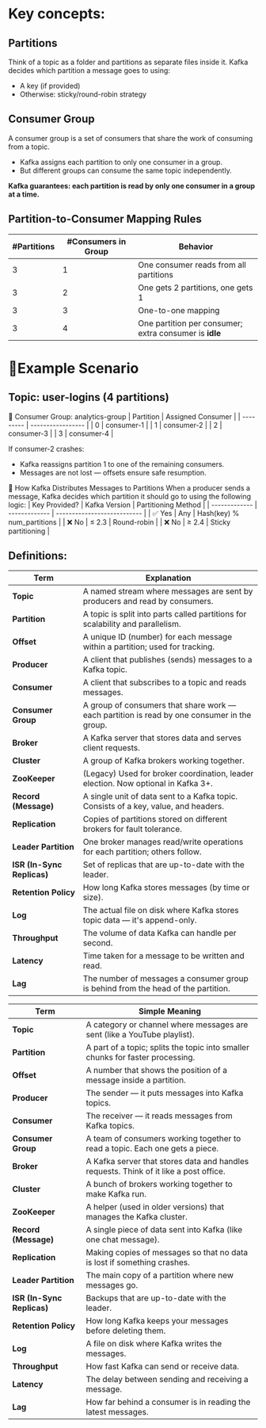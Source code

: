 # Key concepts:
## Partitions
Think of a topic as a folder and partitions as separate files inside it.
Kafka decides which partition a message goes to using:
- A key (if provided)
- Otherwise: sticky/round-robin strategy

## Consumer Group
A consumer group is a set of consumers that share the work of consuming from a topic.
- Kafka assigns each partition to only one consumer in a group.
- But different groups can consume the same topic independently.

<b>Kafka guarantees: each partition is read by only one consumer in a group at a time.</b>

## Partition-to-Consumer Mapping Rules
| #Partitions | #Consumers in Group | Behavior                                               |
| ----------- | ------------------- | ------------------------------------------------------ |
| 3           | 1                   | One consumer reads from all partitions                 |
| 3           | 2                   | One gets 2 partitions, one gets 1                      |
| 3           | 3                   | One-to-one mapping                                     |
| 3           | 4                   | One partition per consumer; extra consumer is **idle** |

# 🧠Example Scenario
## Topic: user-logins (4 partitions)
👥 Consumer Group: analytics-group
| Partition | Assigned Consumer |
| --------- | ----------------- |
| 0         | consumer-1        |
| 1         | consumer-2        |
| 2         | consumer-3        |
| 3         | consumer-4        |

If consumer-2 crashes:
- Kafka reassigns partition 1 to one of the remaining consumers.
- Messages are not lost — offsets ensure safe resumption.

🔄 How Kafka Distributes Messages to Partitions
When a producer sends a message, Kafka decides which partition it should go to using the following logic:
| Key Provided? | Kafka Version | Partitioning Method         |
| ------------- | ------------- | --------------------------- |
| ✅ Yes         | Any           | Hash(key) % num\_partitions |
| ❌ No          | ≤ 2.3         | Round-robin                 |
| ❌ No          | ≥ 2.4         | Sticky partitioning         |

## Definitions:

| **Term**                   | **Explanation**                                                                             |
|---------------------------|---------------------------------------------------------------------------------------------|
| **Topic**                  | A named stream where messages are sent by producers and read by consumers.                 |
| **Partition**              | A topic is split into parts called partitions for scalability and parallelism.             |
| **Offset**                 | A unique ID (number) for each message within a partition; used for tracking.               |
| **Producer**               | A client that publishes (sends) messages to a Kafka topic.                                 |
| **Consumer**               | A client that subscribes to a topic and reads messages.                                    |
| **Consumer Group**         | A group of consumers that share work — each partition is read by one consumer in the group.|
| **Broker**                 | A Kafka server that stores data and serves client requests.                                |
| **Cluster**                | A group of Kafka brokers working together.                                                 |
| **ZooKeeper**              | (Legacy) Used for broker coordination, leader election. Now optional in Kafka 3+.          |
| **Record (Message)**       | A single unit of data sent to a Kafka topic. Consists of a key, value, and headers.        |
| **Replication**            | Copies of partitions stored on different brokers for fault tolerance.                      |
| **Leader Partition**       | One broker manages read/write operations for each partition; others follow.                |
| **ISR (In-Sync Replicas)** | Set of replicas that are up-to-date with the leader.                                       |
| **Retention Policy**       | How long Kafka stores messages (by time or size).                                          |
| **Log**                    | The actual file on disk where Kafka stores topic data — it's append-only.                  |
| **Throughput**             | The volume of data Kafka can handle per second.                                            |
| **Latency**                | Time taken for a message to be written and read.                                           |
| **Lag**                    | The number of messages a consumer group is behind from the head of the partition.          |


| **Term**                   | **Simple Meaning**                                                                         |
|----------------------------|--------------------------------------------------------------------------------------------|
| **Topic**                  | A category or channel where messages are sent (like a YouTube playlist).                   |
| **Partition**              | A part of a topic; splits the topic into smaller chunks for faster processing.             |
| **Offset**                 | A number that shows the position of a message inside a partition.                          |
| **Producer**               | The sender — it puts messages into Kafka topics.                                           |
| **Consumer**               | The receiver — it reads messages from Kafka topics.                                        |
| **Consumer Group**         | A team of consumers working together to read a topic. Each one gets a piece.               |
| **Broker**                 | A Kafka server that stores data and handles requests. Think of it like a post office.      |
| **Cluster**                | A bunch of brokers working together to make Kafka run.                                     |
| **ZooKeeper**              | A helper (used in older versions) that manages the Kafka cluster.                          |
| **Record (Message)**       | A single piece of data sent into Kafka (like one chat message).                            |
| **Replication**            | Making copies of messages so that no data is lost if something crashes.                    |
| **Leader Partition**       | The main copy of a partition where new messages go.                                        |
| **ISR (In-Sync Replicas)** | Backups that are up-to-date with the leader.                                               |
| **Retention Policy**       | How long Kafka keeps your messages before deleting them.                                   | 
| **Log**                    | A file on disk where Kafka writes the messages.                                            |
| **Throughput**             | How fast Kafka can send or receive data.                                                   |
| **Latency**                | The delay between sending and receiving a message.                                         |
| **Lag**                    | How far behind a consumer is in reading the latest messages.                               |
